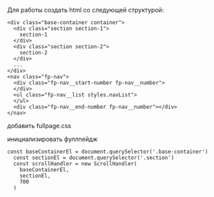Для работы создать html со следующей структурой:
```
<div class="base-container container">
  <div class="section section-1">
    section-1
  </div>
  <div class="section section-2">
    section-2
  </div>
  ...
</div>
<nav class="fp-nav">
  <div class="fp-nav__start-number fp-nav__number">
  </div>
  <ul class="fp-nav__list styles.navList">
  </ul>
  <div class="fp-nav__end-number fp-nav__number"></div>
</nav>
```
добавить fullpage.css 

инициализировать фуллпейдж 
```
const baseContainerEl = document.querySelector('.base-container')
  const sectionEl = document.querySelector('.section')
  const scrollHandler = new ScrollHandler(
    baseContainerEl,
    sectionEl,
    700
  )
```